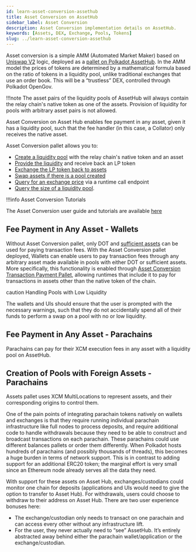```yaml
---
id: learn-asset-conversion-assethub
title: Asset Conversion on AssetHub
sidebar_label: Asset Conversion
description: Asset Conversion implementation details on AssetHub.
keywords: [Assets, DEX, Exchange, Pools, Tokens]
slug: ../learn-asset-conversion-assethub
---
```


Asset conversion is a simple AMM (Automated Market Maker) based on
[Uniswap V2](https://github.com/Uniswap/v2-core) logic, deployed as a
[pallet on Polkadot AssetHub](https://github.com/paritytech/polkadot-sdk/tree/master/substrate/frame/asset-conversion).
In the AMM model the prices of tokens are determined by a mathematical formula based on the ratio of
tokens in a liquidity pool, unlike traditional exchanges that use an order book. This will be a
“trustless” DEX, controlled through Polkadot OpenGov.

!!!note
The asset pairs of the liquidity pools of AssetHub will always contain the relay chain's native
token as one of the assets. Provision of liquidity for pools with arbitrary asset pairs is not
allowed.



Asset Conversion on Asset Hub enables fee payment in any asset, given it has a liquidity pool, such
that the fee handler (in this case, a Collator) only receives the native asset.

Asset Conversion pallet allows you to:

- [Create a liquidity pool](https://docs.rs/pallet-asset-conversion/latest/pallet_asset_conversion/pallet/struct.Pallet.html#method.create_pool)
  with the relay chain's native token and an asset
- [Provide the liquidity](https://docs.rs/pallet-asset-conversion/latest/pallet_asset_conversion/pallet/struct.Pallet.html#method.add_liquidity)
  and receive back an LP token
- [Exchange the LP token back to assets](https://docs.rs/pallet-asset-conversion/latest/pallet_asset_conversion/pallet/struct.Pallet.html#method.remove_liquidity)
- [Swap assets if there is a pool created](https://docs.rs/pallet-asset-conversion/latest/pallet_asset_conversion/pallet/struct.Pallet.html#method.swap_exact_tokens_for_tokens)
- [Query for an exchange price](https://docs.rs/pallet-asset-conversion/latest/pallet_asset_conversion/trait.AssetConversionApi.html#method.quote_price_exact_tokens_for_tokens)
  via a runtime call endpoint
- [Query the size of a liquidity pool](https://docs.rs/pallet-asset-conversion/latest/pallet_asset_conversion/trait.AssetConversionApi.html#method.get_reserves).

!!!info Asset Conversion Tutorials

The Asset Conversion user guide and tutorials are available
[here](./learn-guides-asset-conversion.md)



## Fee Payment in Any Asset - Wallets

Without Asset Conversion pallet, only DOT and
[sufficient assets](./learn-assets.md#sufficient-assets) can be used for paying transaction fees.
With the Asset Conversion pallet deployed, Wallets can enable users to pay transaction fees through
any arbitrary asset made available in pools with either DOT or sufficient assets. More specifically,
this functionality is enabled through
[Asset Conversion Transaction Payment Pallet](https://github.com/paritytech/polkadot-sdk/tree/cdc8d197e6d487ef54f7e16767b5c1ab041c8b10/substrate/frame/transaction-payment/asset-conversion-tx-payment),
allowing runtimes that include it to pay for transactions in assets other than the native token of
the chain.

caution Handling Pools with Low Liquidity

The wallets and UIs should ensure that the user is prompted with the necessary warnings, such that
they do not accidentally spend all of their funds to perform a swap on a pool with no or low
liquidity.



## Fee Payment in Any Asset - Parachains

Parachains can pay for their XCM execution fees in any asset with a liquidity pool on AssetHub.

## Creation of Pools with Foreign Assets - Parachains

Assets pallet uses XCM MultiLocations to represent assets, and their corresponding origins to
control them.

One of the pain points of integrating parachain tokens natively on wallets and exchanges is that
they require running individual parachain infrastructure like full nodes to process deposits, and
require additional code to handle withdrawals because they need to be able to construct and
broadcast transactions on each parachain. These parachains could use different balances pallets or
order them differently. When Polkadot hosts hundreds of parachains (and possibly thousands of
threads), this becomes a huge burden in terms of network support. This is in contrast to adding
support for an additional ERC20 token; the marginal effort is very small since an Ethereum node
already serves all the data they need.

With support for these assets on Asset Hub, exchanges/custodians could monitor one chain for
deposits (applications and UIs would need to give the option to transfer to Asset Hub). For
withdrawals, users could choose to withdraw to their address on Asset Hub. There are two user
experience bonuses here:

- The exchange/custodian only needs to transact on one parachain and can access every other without
  any infrastructure lift.
- For the user, they never actually need to “see” AssetHub. It’s entirely abstracted away behind
  either the parachain wallet/application or the exchange/custodian.
